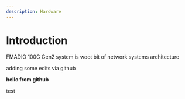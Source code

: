 ```yaml
---
description: Hardware
---
```


# Introduction

FMADIO 100G Gen2 system is woot bit of network systems architecture

adding some edits via github

 **hello from github** 

 test
